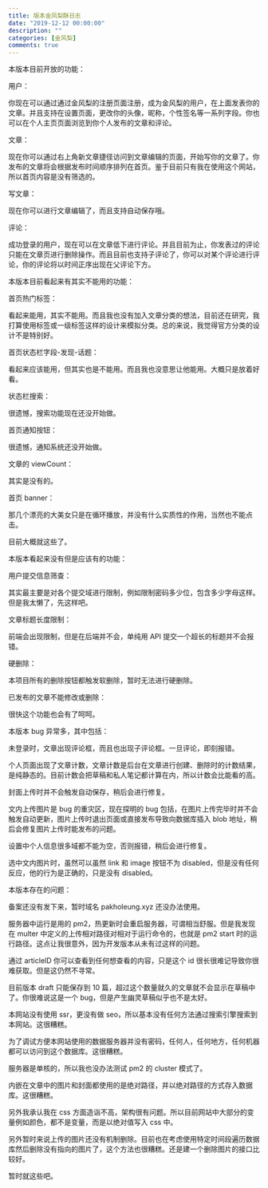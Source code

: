 ```yaml
---
title: 版本金凤梨酥日志
date: "2019-12-12 00:00:00"
description: ""
categories: [金风梨]
comments: true
---
```


本版本目前开放的功能：

用户：

你现在可以通过通过金风梨的注册页面注册，成为金风梨的用户，在上面发表你的文章。并且支持在设置页面，更改你的头像，昵称，个性签名等一系列字段。你也可以在个人主页页面浏览到你个人发布的文章和评论。

文章：

现在你可以通过右上角新文章捷径访问到文章编辑的页面，开始写你的文章了。你发布的文章将会根据发布时间顺序排列在首页。鉴于目前只有我在使用这个网站，所以首页内容是没有筛选的。

写文章：

现在你可以进行文章编辑了，而且支持自动保存哦。

评论：

成功登录的用户，现在可以在文章低下进行评论。并且目前为止，你发表过的评论只能在文章页进行删除操作。而且目前也支持子评论了，你可以对某个评论进行评论，你的评论将以时间正序出现在父评论下方。

本版本目前看起来有其实不能用的功能：

首页热门标签：

看起来能用，其实不能用。而且我也没有加入文章分类的想法，目前还在研究，我打算使用标签或一级标签这样的设计来模拟分类。总的来说，我觉得官方分类的设计不是特别好。

首页状态栏字段-发现-话题：

看起来应该能用，但其实也是不能用。而且我也没意思让他能用。大概只是放着好看。

状态栏搜索：

很遗憾，搜索功能现在还没开始做。

首页通知按钮：

很遗憾，通知系统还没开始做。

文章的 viewCount：

其实是没有的。

首页 banner：

那几个漂亮的大美女只是在循环播放，并没有什么实质性的作用，当然也不能点击。

目前大概就这些了。

本版本看起来没有但是应该有的功能：

用户提交信息筛查：

其实最主要是对各个提交域进行限制，例如限制密码多少位，包含多少字母这样。但是我太懒了，先这样吧。

文章标题长度限制：

前端会出现限制，但是在后端并不会，单纯用 API 提交一个超长的标题并不会报错。

硬删除：

本项目所有的删除按钮都触发软删除，暂时无法进行硬删除。

已发布的文章不能修改或删除：

很快这个功能也会有了呵呵。

本版本 bug 异常多，其中包括：

未登录时，文章出现评论框，而且也出现子评论框。一旦评论，即刻报错。

个人页面出现了文章计数，文章计数是后台在文章进行创建、删除时的计数结果，是纯静态的。目前计数会把草稿和私人笔记都计算在内，所以计数会比能看的高。

封面上传时并不会触发自动保存，稍后会进行修复。

文内上传图片是 bug 的重灾区，现在探明的 bug 包括，在图片上传完毕时并不会触发自动更新，图片上传时退出页面或直接发布导致向数据库插入 blob 地址，稍后会修复图片上传时能发布的问题。

设置中个人信息很多域都不能为空，否则报错，稍后会进行修复。

选中文内图片时，虽然可以虽然 link 和 image 按钮不为 disabled，但是没有任何反应，他的行为是正确的，只是没有 disabled。

本版本存在的问题：

备案还没有发下来，暂时域名 pakholeung.xyz 还没办法使用。

服务器中运行是用的 pm2，热更新时会重启服务器，可谓相当舒服。但是我发现在 multer 中定义的上传相对路径对相对于运行命令的，也就是 pm2 start 时的运行路径。这点让我很意外，因为开发版本从未有过这样的问题。

通过 articleID 你可以查看到任何想查看的内容，只是这个 id 很长很难记导致你很难获取。但是这仍然不寻常。

目前版本 draft 只能保存到 10 篇，超过这个数量就久的文章就不会显示在草稿中了。你很难说这是一个 bug，但是产生幽灵草稿似乎也不是太好。

本网站没有使用 ssr，更没有做 seo，所以基本没有任何方法通过搜索引擎搜索到本网站。这很糟糕。

为了调试方便本网站使用的数据服务器并没有密码，任何人，任何地方，任何机器都可以访问到这个数据库。这很糟糕。

服务器是单核的，所以我也没办法测试 pm2 的 cluster 模式了。

内嵌在文章中的图片和封面都使用的是绝对路径，并以绝对路径的方式存入数据库。这很糟糕。

另外我承认我在 css 方面造诣不高，架构很有问题。所以目前网站中大部分的变量例如颜色，都不是变量，而是以绝对值写入 css 中。

另外暂时来说上传的图片还没有机制删除。目前也在考虑使用特定时间段遍历数据库然后删除没有指向的图片了，这个方法也很糟糕。还是建一个删除图片的接口比较好。

暂时就这些吧。
